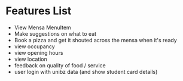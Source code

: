 # Features List

- View Mensa MenuItem
- Make suggestions on what to eat
- Book a pizza and get it shouted across the mensa when it's ready
- view occupancy
- view opening hours
- view location
- feedback on quality of food / service
- user login with unibz data (and show student card details)
